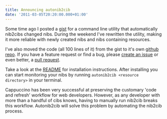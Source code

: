 ```yaml
---
title: Announcing autonib2cib
date: '2011-03-05T20:20:00.000+01:00'
---
```


Some time ago I posted a [gist][] for a command line utility that automatically nib2cibs changed nibs. During the weekend I've rewritten the utility, making it more reliable with newly created nibs and nibs containing resources.

[gist]:https://gist.github.com/799190
[github repo]: https://github.com/klaaspieter/autonib2cib

I've also moved the code (all 100 lines of it) from the gist to it's own [github repo][]. If you have a feature request or find a bug, please [create an issue][] or even better, a [pull request][].

[create an issue]: https://github.com/klaaspieter/autonib2cib/issues
[pull request]: https://github.com/klaaspieter/autonib2cib/pull/new/master

Take a look at the [README][] for installation instructions. After installing you can start monitoring your nibs by running `autonib2cib <resource directory>` in your terminal.

[README]:https://github.com/klaaspieter/autonib2cib#readme

Cappuccino has been very successful at preserving the customary 'code and refresh' workflow for web developers. However, as any developer with more than a handful of cibs knows, having to manually run nib2cib breaks this workflow. Autonib2cib will solve this problem by automating the nib2cib process.
